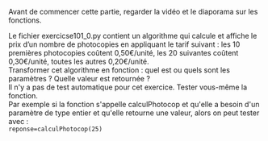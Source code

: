 Avant de commencer cette partie, regarder la vidéo et le diaporama sur les fonctions.

Le fichier exercicse101_0.py contient un algorithme qui calcule et affiche le prix d’un nombre de photocopies en appliquant le tarif suivant : les 10 premières photocopies coûtent 0,50€/unité, les 20 suivantes coûtent 0,30€/unité, toutes les autres 0,20€/unité.
<BR> 
Transformer cet algorithme en fonction : quel est ou quels sont les paramètres ? Quelle valeur est retournée ?
<BR>
Il n'y a pas de test automatique pour cet exercice.
Tester vous-même la fonction. 
<BR> Par exemple si la fonction s'appelle calculPhotocop et qu'elle a besoin d'un paramètre de type entier et qu'elle retourne une valeur, alors on peut tester avec : <BR>
    `reponse=calculPhotocop(25)`



